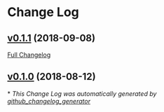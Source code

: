 # Change Log

## [v0.1.1](https://github.com/feathers-plus/seeder-foreign-keys/tree/v0.1.1) (2018-09-08)
[Full Changelog](https://github.com/feathers-plus/seeder-foreign-keys/compare/v0.1.0...v0.1.1)

## [v0.1.0](https://github.com/feathers-plus/seeder-foreign-keys/tree/v0.1.0) (2018-08-12)


\* *This Change Log was automatically generated by [github_changelog_generator](https://github.com/skywinder/Github-Changelog-Generator)*